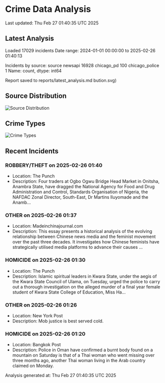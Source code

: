 # Crime Data Analysis
Last updated: Thu Feb 27 01:40:35 UTC 2025

## Latest Analysis

Loaded 17029 incidents
Date range: 2024-01-01 00:00:00 to 2025-02-26 01:40:13

Incidents by source:
source
newsapi           16928
chicago_pd          100
chicago_police        1
Name: count, dtype: int64

Report saved to reports/latest_analysis.md
bution.svg)

## Source Distribution
![Source Distribution](images/source_distribution.svg)

## Crime Types
![Crime Types](images/crime_types.svg)

## Recent Incidents

### ROBBERY/THEFT on 2025-02-26 01:40
- Location: The Punch
- Description: Four traders at Ogbo Ogwu Bridge Head Market in Onitsha, Anambra State, have dragged the National Agency for Food and Drug Administration and Control, Standards Organisation of Nigeria, the NAFDAC Zonal Director, South-East, Dr Martins Iluyomade and the Anamb…


### OTHER on 2025-02-26 01:37
- Location: Madeinchinajournal.com
- Description: This essay presents a historical analysis of the evolving relationship between Chinese news media and the feminist movement over the past three decades. It investigates how Chinese feminists have strategically utilised media platforms to advance their causes …


### HOMICIDE on 2025-02-26 01:30
- Location: The Punch
- Description: Islamic spiritual leaders in Kwara State, under the aegis of the Kwara State Council of Ulama, on Tuesday, urged the police to carry out a thorough investigation on the alleged murder of a final year female student of Kwara State College of Education, Miss Ha…


### OTHER on 2025-02-26 01:26
- Location: New York Post
- Description: Mob justice is best served cold.


### HOMICIDE on 2025-02-26 01:20
- Location: Bangkok Post
- Description: Police in Oman have confirmed a burnt body found on a mountain on Saturday is that of a Thai woman who went missing over three months ago, another Thai woman living in the Arab country claimed on Monday.

Analysis generated at: Thu Feb 27 01:40:35 UTC 2025
